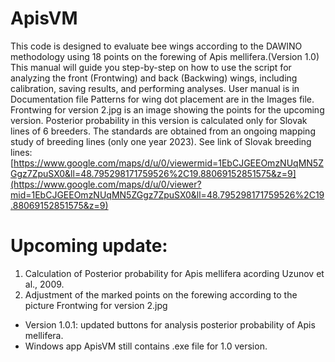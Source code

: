 # ApisVM
This code is designed to evaluate bee wings according to the DAWINO methodology using 18 points on the forewing of Apis mellifera.(Version 1.0)
This manual will guide you step-by-step on how to use the script for analyzing the front (Frontwing) and back (Backwing) wings, including calibration, saving results, and performing analyses.
User manual is in Documentation file
Patterns for wing dot placement are in the Images file. 
Frontwing for version 2.jpg is an image showing the points for the upcoming version.
Posterior probability in this version is calculated only for Slovak lines of 6 breeders.  The standards are obtained from an ongoing mapping study of breeding lines (only one year 2023). See link of Slovak breeding lines: [https://www.google.com/maps/d/u/0/viewermid=1EbCJGEEOmzNUqMN5ZGgz7ZpuSX0&ll=48.795298171759526%2C19.88069152851575&z=9](https://www.google.com/maps/d/u/0/viewer?mid=1EbCJGEEOmzNUqMN5ZGgz7ZpuSX0&ll=48.795298171759526%2C19.88069152851575&z=9)
# Upcoming update:
1. Calculation of Posterior probability for Apis mellifera acording Uzunov et al., 2009.
2. Adjustment of the marked points on the forewing according to the picture Frontwing for version 2.jpg
- Version 1.0.1: updated buttons for analysis posterior probability of Apis mellifera. 
- Windows app ApisVM still contains .exe file for 1.0 version.